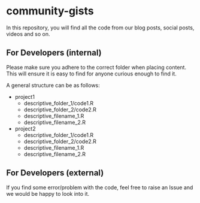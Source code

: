 # community-gists
In this repository, you will find all the code from our blog posts, social posts, videos and so on.

## For Developers (internal)
Please make sure you adhere to the correct folder when placing content. This will ensure it is easy to find for anyone curious enough to find it.

A general structure can be as follows:
- project1
  - descriptive_folder_1/code1.R
  - descriptive_folder_2/code2.R
  - descriptive_filename_1.R
  - descriptive_filename_2.R
- project2
  - descriptive_folder_1/code1.R
  - descriptive_folder_2/code2.R
  - descriptive_filename_1.R
  - descriptive_filename_2.R
  
 ## For Developers (external)
If you find some error/problem with the code, feel free to raise an Issue and we would be happy to look into it.
